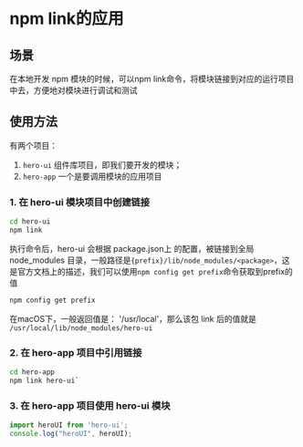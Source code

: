 # npm link的应用

## 场景

在本地开发 npm 模块的时候，可以npm link命令，将模块链接到对应的运行项目中去，方便地对模块进行调试和测试

## 使用方法

有两个项目：
1. `hero-ui` 组件库项目，即我们要开发的模块；
2. `hero-app` 一个是要调用模块的应用项目

### 1. 在 hero-ui 模块项目中创建链接
```bash
cd hero-ui
npm link
```
执行命令后，hero-ui 会根据 package.json上 的配置，被链接到全局 node_modules 目录，一般路径是`{prefix}/lib/node_modules/<package>`，这是官方文档上的描述，我们可以使用`npm config get prefix`命令获取到prefix的值

```bash
npm config get prefix
```
在macOS下，一般返回值是： '/usr/local'，那么该包 link 后的值就是 `/usr/local/lib/node_modules/hero-ui`

### 2. 在 hero-app 项目中引用链接

```bash
cd hero-app
npm link hero-ui`
```

### 3. 在 hero-app 项目使用 hero-ui 模块

```jsx
import heroUI from 'hero-ui';
console.log("heroUI", heroUI);
```